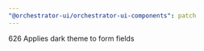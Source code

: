 ```yaml
---
"@orchestrator-ui/orchestrator-ui-components": patch
---
```


626 Applies dark theme to form fields
